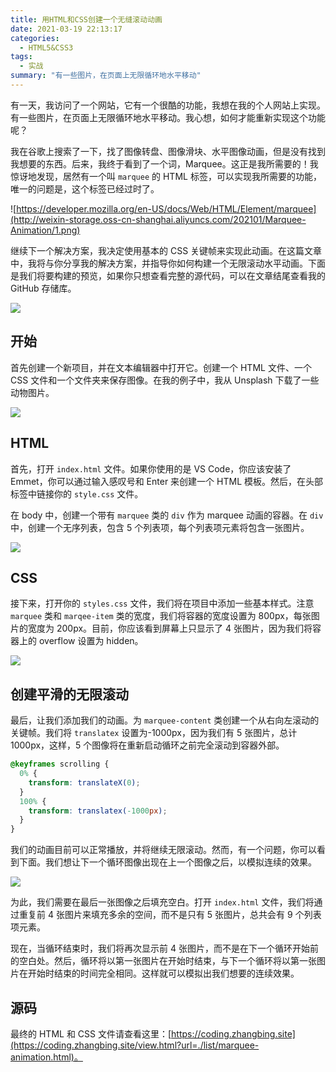 ```yaml
---
title: 用HTML和CSS创建一个无缝滚动动画
date: 2021-03-19 22:13:17
categories:
  - HTML5&CSS3
tags:
  - 实战
summary: "有一些图片，在页面上无限循环地水平移动"
---
```


有一天，我访问了一个网站，它有一个很酷的功能，我想在我的个人网站上实现。有一些图片，在页面上无限循环地水平移动。我心想，如何才能重新实现这个功能呢？

<!-- more -->

我在谷歌上搜索了一下，找了图像转盘、图像滑块、水平图像动画，但是没有找到我想要的东西。后来，我终于看到了一个词，Marquee。这正是我所需要的！我惊讶地发现，居然有一个叫 `marquee` 的 HTML 标签，可以实现我所需要的功能，唯一的问题是，这个标签已经过时了。

![https://developer.mozilla.org/en-US/docs/Web/HTML/Element/marquee](http://weixin-storage.oss-cn-shanghai.aliyuncs.com/202101/Marquee-Animation/1.png)

继续下一个解决方案，我决定使用基本的 CSS 关键帧来实现此动画。在这篇文章中，我将与你分享我的解决方案，并指导你如何构建一个无限滚动水平动画。下面是我们将要构建的预览，如果你只想查看完整的源代码，可以在文章结尾查看我的 GitHub 存储库。

![](http://weixin-storage.oss-cn-shanghai.aliyuncs.com/202101/Marquee-Animation/2.gif)

## 开始

首先创建一个新项目，并在文本编辑器中打开它。创建一个 HTML 文件、一个 CSS 文件和一个文件夹来保存图像。在我的例子中，我从 Unsplash 下载了一些动物图片。

![](http://weixin-storage.oss-cn-shanghai.aliyuncs.com/202101/Marquee-Animation/3.png)

## HTML

首先，打开 `index.html` 文件。如果你使用的是 VS Code，你应该安装了 Emmet，你可以通过输入感叹号和 Enter 来创建一个 HTML 模板。然后，在头部标签中链接你的 `style.css` 文件。

在 body 中，创建一个带有 `marquee` 类的 `div` 作为 marquee 动画的容器。在 `div` 中，创建一个无序列表，包含 5 个列表项，每个列表项元素将包含一张图片。

![](http://weixin-storage.oss-cn-shanghai.aliyuncs.com/202101/Marquee-Animation/4.png)

## CSS

接下来，打开你的 `styles.css` 文件，我们将在项目中添加一些基本样式。注意 `marquee` 类和 `marqee-item` 类的宽度，我们将容器的宽度设置为 800px，每张图片的宽度为 200px。目前，你应该看到屏幕上只显示了 4 张图片，因为我们将容器上的 overflow 设置为 hidden。

![](http://weixin-storage.oss-cn-shanghai.aliyuncs.com/202101/Marquee-Animation/5.png)

## 创建平滑的无限滚动

最后，让我们添加我们的动画。为 `marquee-content` 类创建一个从右向左滚动的关键帧。我们将 `translatex` 设置为-1000px，因为我们有 5 张图片，总计 1000px，这样，5 个图像将在重新启动循环之前完全滚动到容器外部。

```css
@keyframes scrolling {
  0% {
    transform: translateX(0);
  }
  100% {
    transform: translatex(-1000px);
  }
}
```

我们的动画目前可以正常播放，并将继续无限滚动。然而，有一个问题，你可以看到下面。我们想让下一个循环图像出现在上一个图像之后，以模拟连续的效果。

![](http://weixin-storage.oss-cn-shanghai.aliyuncs.com/202101/Marquee-Animation/6.gif)

为此，我们需要在最后一张图像之后填充空白。打开 `index.html` 文件，我们将通过重复前 4 张图片来填充多余的空间，而不是只有 5 张图片，总共会有 9 个列表项元素。

现在，当循环结束时，我们将再次显示前 4 张图片，而不是在下一个循环开始前的空白处。然后，循环将以第一张图片在开始时结束，与下一个循环将以第一张图片在开始时结束的时间完全相同。这样就可以模拟出我们想要的连续效果。

## 源码

最终的 HTML 和 CSS 文件请查看这里：[https://coding.zhangbing.site](https://coding.zhangbing.site/view.html?url=./list/marquee-animation.html)。

